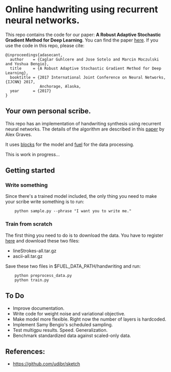 # Online handwriting using recurrent neural networks.


This repo contains the code for our paper:
**A Robust Adaptive Stochastic Gradient Method for Deep Learning**. You can find the paper [here](https://arxiv.org/pdf/1703.00788.pdf). If you use the code in this repo, please cite:

```
@inproceedings{adasecant,
  author    = {Caglar Guhlcere and Jose Sotelo and Marcin Moczulski and Yoshua Bengio},
  title     = {A Robust Adaptive Stochastic Gradient Method for Deep Learning},
  booktitle = {2017 International Joint Conference on Neural Networks, {IJCNN} 2017,
               Anchorage, Alaska,
  year      = {2017}
}
```

## Your own personal scribe.

This repo has an implementation of handwriting synthesis using recurrent neural networks. The details of the algorithm are described in this [paper](http://arxiv.org/abs/1308.0850) by Alex Graves.

It uses [blocks](https://github.com/mila-udem/blocks) for the model and [fuel](https://github.com/mila-udem/fuel) for the data processing.

This is work in progress...

## Getting started

### Write something
Since there's a trained model included, the only thing you need to make your scribe write something is to run:
```
	python sample.py --phrase "I want you to write me."
```

### Train from scratch
The first thing you need to do is to download the data. You have to register [here](http://www.fki.inf.unibe.ch/databases/iam-on-line-handwriting-database) and download these two files:
 * lineStrokes-all.tar.gz
 * ascii-all.tar.gz

Save these two files in $FUEL_DATA_PATH/handwriting and run:
```
	python preprocess_data.py
	python train.py
```

## To Do
 * Improve documentation.
 * Write code for weight noise and variational objective.
 * Make model more flexible. Right now the number of layers is hardcoded.
 * Implement Samy Bengio's scheduled sampling. 
 * Test multigpu results. Speed. Generalization.
 * Benchmark standardized data against scaled-only data.

## References:
 * https://github.com/udibr/sketch
